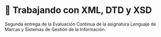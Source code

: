 # 📘  **Trabajando con XML, DTD y XSD**

Segunda entrega de la Evaluación Continua de la asignatura Lenguaje de Marcas y Sistemas de Gestión de la Información.